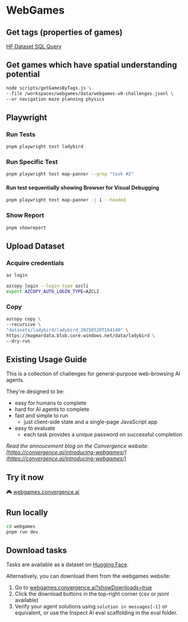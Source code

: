 # WebGames

## Get tags (properties of games)

<a href="https://huggingface.co/datasets/convergence-ai/webgames/sql-console/0GiqaZI" target="_blank">HF Dataset SQL Query</a>

## Get games which have spatial understanding potential

```sh
node scripts/getGamesByTags.js \
--file /workspaces/webgames/data/webgames-v0-challenges.jsonl \
--or navigation maze planning physics
```

## Playwright

### Run Tests

```sh
pnpm playwright test ladybird
```

### Run Specific Test

```sh
pnpm playwright test map-panner --grep "task #2"
```

#### Run test sequentially showing Browser for Visual Debugging

```sh
pnpm playwright test map-panner -j 1 --headed
```

### Show Report

```sh
pnpm showreport
```

## Upload Dataset

### Acquire credentials

```sh
az login

azcopy login --login-type azcli
export AZCOPY_AUTO_LOGIN_TYPE=AZCLI
```

### Copy

```sh
azcopy copy \
--recursive \
"datasets/ladybird/ladybird_20250528T164140" \
https://magmardata.blob.core.windows.net/data/ladybird \
--dry-run
```

## Existing Usage Guide

This is a collection of challenges for general-purpose web-browsing AI agents.

They're designed to be:

- easy for humans to complete
- hard for AI agents to complete
- fast and simple to run
  - just client-side state and a single-page JavaScript app
- easy to evaluate
  - each task provides a unique password on successful completion

_Read the annoucement blog on the Convergence website: [https://convergence.ai/introducing-webgames/](https://convergence.ai/introducing-webgames/)_

## Try it now

🎮 [webgames.convergence.ai](https://webgames.convergence.ai)

## Run locally

```sh
cd webgames
pnpm run dev
```

## Download tasks

Tasks are available as a dataset on [Hugging Face](https://huggingface.co/datasets/convergence-ai/webgames).

Alternatively, you can download them from the webgames website:

1. Go to [webgames.convergence.ai?showDownloads=true](https://webgames.convergence.ai?showDownloads=true)
2. Click the download buttons in the top-right corner (csv or jsonl available)
3. Verify your agent solutions using `solution in messages[-1]` or equivalent, or use the Inspect AI eval scaffolding in the eval folder.

